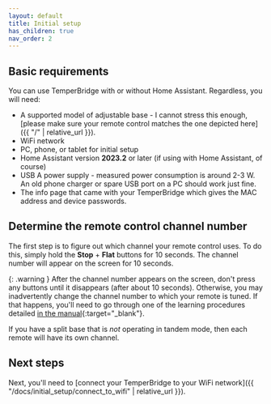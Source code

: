 ```yaml
---
layout: default
title: Initial setup
has_children: true
nav_order: 2
---
```


## Basic requirements

You can use TemperBridge with or without Home Assistant. Regardless, you will need:

- A supported model of adjustable base - I cannot stress this enough, [please make sure your remote control matches the one depicted here]({{ "/" | relative_url }}).
- WiFi network
- PC, phone, or tablet for initial setup
- Home Assistant version **2023.2** or later (if using with Home Assistant, of course) 
- USB A power supply - measured power consumption is around 2-3 W. An old phone charger or spare USB port on a PC should work just fine.
- The info page that came with your TemperBridge which gives the MAC address and device passwords.

## Determine the remote control channel number

The first step is to figure out which channel your remote control uses. To do this, simply 
hold the **Stop** + **Flat** buttons for 10 seconds. The channel number will appear on the screen for 10 seconds.

{: .warning }
After the channel number appears on the screen, don't press any buttons until it disappears (after about 10 seconds). 
Otherwise, you may inadvertently change the channel number to which your remote is tuned. If that happens, you'll need to go 
through one of the learning procedures detailed [in the manual](https://assets-www.tempurpedic.com/media/documents/Tempur_Ergo_Premier_Owners_Manual.pdf){:target="_blank"}.

If you have a split base that is _not_ operating in tandem mode, then each remote will have its own channel. 

## Next steps

Next, you'll need to [connect your TemperBridge to your WiFi network]({{ "/docs/initial_setup/connect_to_wifi" | relative_url }}).